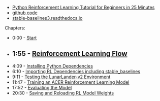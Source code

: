 - [Python Reinforcement Learning Tutorial for Beginners in 25 Minutes](https://www.youtube.com/watch?v=nRHjymV2PX8)
- [github code](https://github.com/nicknochnack/StableBaselinesRL)
- [stable-baselines3.readthedocs.io](https://stable-baselines3.readthedocs.io/en/master/)

Chapters:
- 0:00 - [Start](https://www.youtube.com/watch?v=nRHjymV2PX8)
- 1:55 - [Reinforcement Learning Flow](https://www.youtube.com/watch?v=nRHjymV2PX8&t=115s)
  - 
- 4:09 - [Installing Python Dependencies](https://www.youtube.com/watch?v=nRHjymV2PX8&t=249s)
- 6:10 - [Importing RL Dependencies including stable_baselines](https://www.youtube.com/watch?v=nRHjymV2PX8&t=370s)
- 9:11 - [Testing the LunarLander-v2 Environment](https://www.youtube.com/watch?v=nRHjymV2PX8&t=551s)
- 11:47 - [Training an ACER Reinforcement Learning Model](https://www.youtube.com/watch?v=nRHjymV2PX8&t=707s)
- 17:52 - [Evaluating the Model](https://www.youtube.com/watch?v=nRHjymV2PX8&t=1072s)
- 20:30 - [Saving and Reloading RL Model Weights](https://www.youtube.com/watch?v=nRHjymV2PX8&t=1230s)
